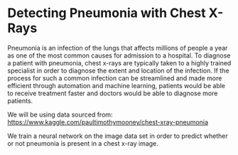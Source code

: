 # Detecting Pneumonia with Chest X-Rays

Pneumonia is an infection of the lungs that affects millions of people a year as one of the most common causes for admission to a hospital.  To diagnose a patient with pneumonia, chest x-rays are typically taken to a highly trained specialist in order to diagnose the extent and location of the infection.  If the process for such a common infection can be streamlined and made more efficient through automation and machine learning, patients would be able to receive treatment faster and doctors would be able to diagnose more patients.

We will be using data sourced from:
https://www.kaggle.com/paultimothymooney/chest-xray-pneumonia

We train a neural network on the image data set in order to predict whether or not pneumonia is present in a chest x-ray image.
